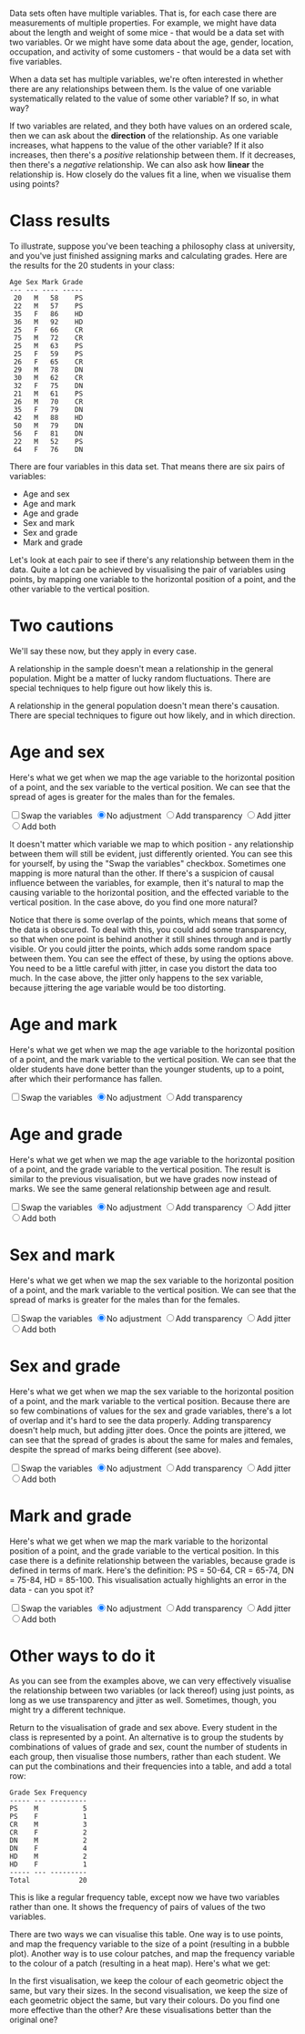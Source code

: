 Data sets often have multiple variables. That is, for each case there are measurements of multiple properties. For example, we might have data about the length and weight of some mice - that would be a data set with two variables. Or we might have some data about the age, gender, location, occupation, and activity of some customers - that would be a data set with five variables.

When a data set has multiple variables, we're often interested in whether there are any relationships between them. Is the value of one variable systematically related to the value of some other variable? If so, in what way?

If two variables are related, and they both have values on an ordered scale, then we can ask about the **direction** of the relationship. As one variable increases, what happens to the value of the other variable? If it also increases, then there's a *positive* relationship between them. If it decreases, then there's a *negative* relationship. We can also ask how **linear** the relationship is. How closely do the values fit a line, when we visualise them using points?

# Class results

To illustrate, suppose you've been teaching a philosophy class at university, and you've just finished assigning marks and calculating grades. Here are the results for the 20 students in your class:

```
Age	Sex	Mark Grade
--- --- ---- -----
 20	  M	  58    PS
 22	  M	  57    PS
 35	  F	  86    HD
 36	  M	  92    HD
 25	  F	  66    CR
 75	  M	  72    CR
 25	  M	  63    PS
 25	  F	  59    PS
 26	  F	  65    CR
 29	  M	  78    DN
 30	  M	  62    CR
 32	  F	  75    DN
 21	  M	  61    PS
 26	  M	  70    CR
 35	  F	  79    DN
 42	  M	  88    HD
 50	  M	  79    DN
 56	  F	  81    DN
 22	  M	  52    PS
 64	  F	  76    DN
```
<script>
let raw = [
  {age: 20, sex: "M", mark: 58, grade: "PS"},
  {age: 22, sex: "M", mark: 57, grade: "PS"},
  {age: 35, sex: "F", mark: 86, grade: "HD"},
  {age: 36, sex: "M", mark: 92, grade: "HD"},
  {age: 25, sex: "F", mark: 66, grade: "CR"},
  {age: 75, sex: "M", mark: 72, grade: "CR"},
  {age: 25, sex: "M", mark: 63, grade: "PS"},
  {age: 25, sex: "F", mark: 59, grade: "PS"},
  {age: 26, sex: "F", mark: 65, grade: "CR"},
  {age: 29, sex: "M", mark: 78, grade: "DN"},
  {age: 30, sex: "M", mark: 62, grade: "CR"},
  {age: 32, sex: "F", mark: 75, grade: "DN"},
  {age: 21, sex: "M", mark: 61, grade: "PS"},
  {age: 26, sex: "M", mark: 70, grade: "CR"},
  {age: 35, sex: "F", mark: 79, grade: "DN"},
  {age: 42, sex: "M", mark: 88, grade: "HD"},
  {age: 50, sex: "M", mark: 79, grade: "DN"},
  {age: 56, sex: "F", mark: 81, grade: "DN"},
  {age: 22, sex: "M", mark: 52, grade: "PS"},
  {age: 64, sex: "F", mark: 76, grade: "DN"},
];
let grades = ["PS", "CR", "DN", "HD"];
let sexes = ["M", "F"];
</script>

There are four variables in this data set. That means there are six pairs of variables:

- Age and sex
- Age and mark
- Age and grade
- Sex and mark
- Sex and grade
- Mark and grade

Let's look at each pair to see if there's any relationship between them in the data. Quite a lot can be achieved by visualising the pair of variables using points, by mapping one variable to the horizontal position of a point, and the other variable to the vertical position.

# Two cautions

We'll say these now, but they apply in every case.

A relationship in the sample doesn't mean a relationship in the general population. Might be a matter of lucky random fluctuations. There are special techniques to help figure out how likely this is.

A relationship in the general population doesn't mean there's causation. There are special techniques to figure out how likely, and in which direction.

# Age and sex

Here's what we get when we map the age variable to the horizontal position of a point, and the sex variable to the vertical position. We can see that the spread of ages is greater for the males than for the females.

<div id="ageSex"></div>
<script>
  let ageSex = Highcharts.chart("ageSex", {
    chart: {type: "scatter"},
    title: {text: "Age and Sex"},
    xAxis: {min: 0, max: 100, title: {text: "Age"}, tickInterval: 5, gridLineWidth: 1, reversed: false},
    yAxis: {categories: sexes, title: {enabled: true, text: "Sex"}, gridLineWidth: 1, tickmarkPlacement: "on"},
    series: [{
      data: raw.map(row => ({x: row.age, y: sexes.indexOf(row.sex)})),
      marker: {radius: 5, fillColor: "blue"},
    }],
    legend: {enabled: false},
  });
</script>
<label><input type="checkbox" onclick="ageSex.update({chart: {inverted: !ageSex.inverted}})"/>Swap the variables</label>
<label onclick="ageSex.update({series: {marker: {fillColor: 'blue'}, jitter: undefined}})"><input type="radio" name="ageSex" checked/>No adjustment</label>
<label onclick="ageSex.update({series: {marker: {fillColor: 'rgba(0,0,255,0.5)'}, jitter: undefined}})"><input type="radio" name="ageSex"/>Add transparency</label>
<label onclick="ageSex.update({series: {marker: {fillColor: 'blue'}, jitter: {x: 0, y: 0.1}}})"><input type="radio" name="ageSex"/>Add jitter</label>
<label onclick="ageSex.update({series: {marker: {fillColor: 'rgba(0,0,255,0.5)'}, jitter: {x:  0, y: 0.1}}})"><input type="radio" name="ageSex"/>Add both</label>

It doesn't matter which variable we map to which position - any relationship between them will still be evident, just differently oriented. You can see this for yourself, by using the "Swap the variables" checkbox. Sometimes one mapping is more natural than the other. If there's a suspicion of causal influence between the variables, for example, then it's natural to map the causing variable to the horizontal position, and the effected variable to the vertical position. In the case above, do you find one more natural?

Notice that there is some overlap of the points, which means that some of the data is obscured. To deal with this, you could add some transparency, so that when one point is behind another it still shines through and is partly visible. Or you could jitter the points, which adds some random space between them. You can see the effect of these, by using the options above. You need to be a little careful with jitter, in case you distort the data too much. In the case above, the jitter only happens to the sex variable, because jittering the age variable would be too distorting.

# Age and mark

Here's what we get when we map the age variable to the horizontal position of a point, and the mark variable to the vertical position. We can see that the older students have done better than the younger students, up to a point, after which their performance has fallen.

<div id="ageMark"></div>
<script>
  let ageMark = Highcharts.chart("ageMark", {
    chart: {type: "scatter"},
    title: {text: "Age and Mark"},
    xAxis: {min: 0, max: 100, title: {enabled: true, text: "Age"}, tickInterval: 5, gridLineWidth: 1, reversed: false},
    yAxis: {min: 0, max: 100, title: {text: "Mark"}, tickInterval: 5},
    series: [{
      data: raw.map(row => ({x: row.age, y: row.mark})),
      marker: {radius: 5, fillColor: "blue"},
    }],
    legend: {enabled: false},
  });
</script>
<label><input type="checkbox" onclick="ageMark.update({chart: {inverted: !ageMark.inverted}})"/>Swap the variables</label>
<label onclick="ageMark.update({series: {marker: {fillColor: 'blue'}}})"><input type="radio" name="ageMark" checked/>No adjustment</label>
<label onclick="ageMark.update({series: {marker: {fillColor: 'rgba(0,0,255,0.5)'}}})"><input type="radio" name="ageMark"/>Add transparency</label>

# Age and grade

Here's what we get when we map the age variable to the horizontal position of a point, and the grade variable to the vertical position. The result is similar to the previous visualisation, but we have grades now instead of marks. We see the same general relationship between age and result.

<div id="ageGrade"></div>
<script>
  let ageGrade = Highcharts.chart("ageGrade", {
    chart: {type: "scatter"},
    title: {text: "Age and Grade"},
    xAxis: {min: 0, max: 100, title: {enabled: true, text: "Age"}, tickInterval: 5, gridLineWidth: 1, reversed: false},
    yAxis: {categories: grades, title: {text: "Grade"}, tickmarkPlacement: "on"},
    series: [{
      data: raw.map(row => ({x: row.age, y: grades.indexOf(row.grade)})),
      marker: {radius: 5, fillColor: "blue"},
    }],
    legend: {enabled: false},
  });
</script>
<label><input type="checkbox" onclick="ageGrade.update({chart: {inverted: !ageGrade.inverted}})"/>Swap the variables</label>
<label onclick="ageGrade.update({series: {marker: {fillColor: 'blue'}, jitter: undefined}})"><input type="radio" name="ageGrade" checked/>No adjustment</label>
<label onclick="ageGrade.update({series: {marker: {fillColor: 'rgba(0,0,255,0.5)'}, jitter: undefined}})"><input type="radio" name="ageGrade"/>Add transparency</label>
<label onclick="ageGrade.update({series: {marker: {fillColor: 'blue'}, jitter: {x: 0, y:0.3}}})"><input type="radio" name="ageGrade"/>Add jitter</label>
<label onclick="ageGrade.update({series: {marker: {fillColor: 'rgba(0,0,255,0.5)'}, jitter: {x:  0, y: 0.3}}})"><input type="radio" name="ageGrade"/>Add both</label>

# Sex and mark

Here's what we get when we map the sex variable to the horizontal position of a point, and the mark variable to the vertical position. We can see that the spread of marks is greater for the males than for the females.

<div id="sexMark"></div>
<script>
  let sexMark = Highcharts.chart("sexMark", {
    chart: {type: "scatter"},
    title: {text: "Sex and Mark"},
    xAxis: {categories: sexes, title: {enabled: true, text: "Sex"}, gridLineWidth: 1, tickmarkPlacement: "on", reversed: false},
    yAxis: {min: 0, max: 100, title: {text: "Mark"}, tickInterval: 5},
    series: [{
      data: raw.map(row => ({x: sexes.indexOf(row.sex), y: row.mark})),
      marker: {radius: 5, fillColor: "blue"},
    }],
    legend: {enabled: false},
  });
</script>
<label><input type="checkbox" onclick="sexMark.update({chart: {inverted: !sexMark.inverted}})"/>Swap the variables</label>
<label onclick="sexMark.update({series: {marker: {fillColor: 'blue'}, jitter: undefined}})"><input type="radio" name="sexMark" checked/>No adjustment</label>
<label onclick="sexMark.update({series: {marker: {fillColor: 'rgba(0,0,255,0.5)'}, jitter: undefined}})"><input type="radio" name="sexMark"/>Add transparency</label>
<label onclick="sexMark.update({series: {marker: {fillColor: 'blue'}, jitter: {x: 0.05, y:0}}})"><input type="radio" name="sexMark"/>Add jitter</label>
<label onclick="sexMark.update({series: {marker: {fillColor: 'rgba(0,0,255,0.5)'}, jitter: {x:  0.05, y: 0}}})"><input type="radio" name="sexMark"/>Add both</label>

# Sex and grade

Here's what we get when we map the sex variable to the horizontal position of a point, and the mark variable to the vertical position. Because there are so few combinations of values for the sex and grade variables, there's a lot of overlap and it's hard to see the data properly. Adding transparency doesn't help much, but adding jitter does. Once the points are jittered, we can see that the spread of grades is about the same for males and females, despite the spread of marks being different (see above).

<div id="sexGrade"></div>
<script>
  let sexGrade = Highcharts.chart("sexGrade", {
    chart: {type: "scatter"},
    title: {text: "Sex and Grade"},
    xAxis: {categories: sexes, title: {enabled: true, text: "Sex"}, gridLineWidth: 1, tickmarkPlacement: "on", reversed: false},
    yAxis: {categories: grades, title: {text: "Grade"}, tickmarkPlacement: "on"},
    series: [{
      data: raw.map(row => ({x: sexes.indexOf(row.sex), y: grades.indexOf(row.grade)})),
      marker: {radius: 5, fillColor: "blue"},
    }],
    legend: {enabled: false},
  });
</script>
<label><input type="checkbox" onclick="sexGrade.update({chart: {inverted: !sexGrade.inverted}})"/>Swap the variables</label>
<label onclick="sexGrade.update({series: {marker: {fillColor: 'blue'}, jitter: undefined}})"><input type="radio" name="sexGrade" checked/>No adjustment</label>
<label onclick="sexGrade.update({series: {marker: {fillColor: 'rgba(0,0,255,0.5)'}, jitter: undefined}})"><input type="radio" name="sexGrade"/>Add transparency</label>
<label onclick="sexGrade.update({series: {marker: {fillColor: 'blue'}, jitter: {x: 0.05, y:0.3}}})"><input type="radio" name="sexGrade"/>Add jitter</label>
<label onclick="sexGrade.update({series: {marker: {fillColor: 'rgba(0,0,255,0.5)'}, jitter: {x:  0.05, y: 0.3}}})"><input type="radio" name="sexGrade"/>Add both</label>

# Mark and grade

Here's what we get when we map the mark variable to the horizontal position of a point, and the grade variable to the vertical position. In this case there is a definite relationship between the variables, because grade is defined in terms of mark. Here's the definition: PS = 50-64, CR = 65-74, DN = 75-84, HD = 85-100. This visualisation actually highlights an error in the data - can you spot it?

<div id="markGrade"></div>
<script>
  let markGrade = Highcharts.chart("markGrade", {
    chart: {type: "scatter"},
    title: {text: "Mark and Grade"},
    xAxis: {min: 0, max: 100, title: {text: "Mark"}, tickPositions: [0, 50, 65, 75, 85, 100], gridLineWidth: 1, reversed: false},
    yAxis: {categories: grades, title: {enabled: true, text: "Grade"}, gridLineWidth: 1, tickmarkPlacement: "on"},
    series: [{
      data: raw.map(row => ({x: row.mark, y: grades.indexOf(row.grade)})),
      marker: {radius: 5, fillColor: "blue"},
    }],
    legend: {enabled: false},
  });
</script>
<label><input type="checkbox" onclick="markGrade.update({chart: {inverted: !markGrade.inverted}})"/>Swap the variables</label>
<label onclick="markGrade.update({series: {marker: {fillColor: 'blue'}, jitter: undefined}})"><input type="radio" name="markGrade" checked/>No adjustment</label>
<label onclick="markGrade.update({series: {marker: {fillColor: 'rgba(0,0,255,0.5)'}, jitter: undefined}})"><input type="radio" name="markGrade"/>Add transparency</label>
<label onclick="markGrade.update({series: {marker: {fillColor: 'blue'}, jitter: {x: 0, y:0.2}}})"><input type="radio" name="markGrade"/>Add jitter</label>
<label onclick="markGrade.update({series: {marker: {fillColor: 'rgba(0,0,255,0.5)'}, jitter: {x:  0, y: 0.2}}})"><input type="radio" name="markGrade"/>Add both</label>

# Other ways to do it

As you can see from the examples above, we can very effectively visualise the relationship between two variables (or lack thereof) using just points, as long as we use transparency and jitter as well. Sometimes, though, you might try a different technique.

Return to the visualisation of grade and sex above. Every student in the class is represented by a point. An alternative is to group the students by combinations of values of grade and sex, count the number of students in each group, then visualise those numbers, rather than each student. We can put the combinations and their frequencies into a table, and add a total row:

```
Grade Sex Frequency
----- --- ---------
PS    M           5
PS    F           1
CR    M           3
CR    F           2
DN    M           2
DN    F           4
HD    M           2
HD    F           1
----- --- ---------
Total            20
```

This is like a regular frequency table, except now we have two variables rather than one. It shows the frequency of pairs of values of the two variables.

There are two ways we can visualise this table. One way is to use points, and map the frequency variable to the size of a point (resulting in a bubble plot). Another way is to use colour patches, and map the frequency variable to the colour of a patch (resulting in a heat map). Here's what we get:

<div id="bubble"></div>
<script>
  let data = [];
  for (let row of raw) {
    let item = data.find(o => o.x === sexes.indexOf(row.sex) && o.y === grades.indexOf(row.grade));
    if (item) {item.z++, item.value++;}
    else data.push({x: sexes.indexOf(row.sex), y: grades.indexOf(row.grade), z: 1, value: 1});
  }
  console.log(data);
  let bubble = Highcharts.chart("bubble", {
    chart: {type: "bubble"},
    title: {text: "Sex and Grade"},
    subtitle: {text: "Using a bubble plot"},
    xAxis: {categories: sexes, title: {enabled: true, text: "Sex"}, gridLineWidth: 1, tickmarkPlacement: "on"},
    yAxis: {categories: grades, min: 0, max: grades.length-1, title: {text: "Grade"}, tickmarkPlacement: "on"},
    series: [{
      data: data,
      dataLabels: {enabled: true},
      marker: {radius: 5},
    }],
    legend: {enabled: false},
  });
</script>

<div id="heat"></div>
<script>
  let heat = Highcharts.chart("heat", {
    chart: {type: "heatmap"},
    title: {text: "Sex and Grade"},
    subtitle: {text: "Using a heat map"},
    xAxis: {categories: sexes, title: {enabled: true, text: "Sex"}, gridLineWidth: 1, tickmarkPlacement: "on"},
    yAxis: {categories: grades, min: 0, max: grades.length-1, title: {text: "Grade"}, tickmarkPlacement: "on"},
    colorAxis: {},
    series: [{
      data: data,
      dataLabels: {enabled: true},
    }],
    legend: {enabled: false},
  });
</script>

In the first visualisation, we keep the colour of each geometric object the same, but vary their sizes. In the second visualisation, we keep the size of each geometric object the same, but vary their colours. Do you find one more effective than the other? Are these visualisations better than the original one?